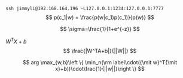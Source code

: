 `ssh jimmyli@192.168.164.196 -L127.0.0.1:1234:127.0.0.1:7777 `
$$
p(c_1|w) = \frac{p(w|c_1)p(c_1)}{p(w)}
$$

$$
\sigma=\frac{1}{1+e^{-z}}
$$

$W^TX+b$
$$
\frac{|W^TA+b|}{||W||}
$$

$$
arg \max_{w,b}\left \{ \min_n(\rm label\cdot({\mit w}^T{\mit x}+b))\cdot\frac{1}{||w||}\right \}
$$


